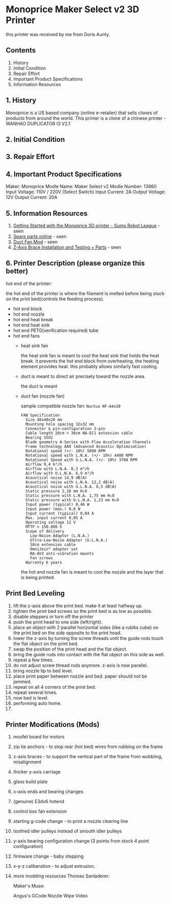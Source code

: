 # Monoprice Maker Select v2 3D Printer
this printer was received by me from Doris Aunty. 

## Contents
1. History
2. Initial Condition
3. Repair Effort
4. Important Product Specifications
5. Information Resources

## 1. History
Monoprice is a US based company (online e-retailer) that sells clones of products from around the world. This printer is a clone of a chinese printer - WANHAO DUPLICATOR I3 V2.1

## 2. Initial Condition

## 3. Repair Effort

## 4. Important Product Specifications
Maker: Monoprice
Modle Name: Maker Select v2
Modle Number: 13860
Input Voltage: 110V / 220V (Select Switch)
Input Current: 2A
Output Voltage: 12V
Output Current: 20A

## 5. Information Resources
1. [Getting Started with the Monoprice 3D printer - Sumo Robot League](https://www.youtube.com/watch?v=8ScO0BHtAAI&ab_channel=SumoRobotLeague) - seen
2. [Spare parts online](https://www.wanhao-monoprice-parts.com/maker-select-v2) - seen
3. [Duct Fan Mod](https://www.thingiverse.com/thing:1025471) - seen
4. [Z-Axis Brace Installation and Testing + Parts](https://www.youtube.com/watch?v=vBTG0YWVYQM&ab_channel=InsideTheMindOfMatt) - seen

## 6. Printer Description (please organize this better)
hot end of the printer:

the hot end of the printer is where the filament is melted before being stuck on the print bed(controls the feeding process).
- hot end block
- hot end nozzle
- hot end heat break
- hot end heat sink
- hot end PETG(verification required) tube
- hot end fans
  - heat sink fan
    
    the heat sink fan is meant to cool the heat sink that holds the heat break. it prevents the hot end block from overheating. the heating element provides heat. this probably allows similarly fast cooling.
  - duct is meant to direct air precisely toward the nozzle area.

    the duct is meant 
  - duct fan (nozzle fan)
 
    sample compatible nozzle fan: `Noctua NF-A4x20`
    ```
    FAN Specification
      Size 40x40x20 mm
      Mounting hole spacing 32x32 mm
      Connector & pin-configuration 3-pin
      Cable length 20cm + 30cm NA-EC1 extension cable
      Bearing SSO2
      Blade geometry A-Series with Flow Acceleration Channels
      Frame technology AAO (Advanced Acoustic Optimisation)
      Rotational speed (+/- 10%) 5000 RPM
      Rotational speed with L.N.A. (+/- 10%) 4400 RPM
      Rotational Speed with U.L.N.A. (+/- 10%) 3700 RPM
      Airflow 9,4 m³/h
      Airflow with L.N.A. 8,3 m³/h
      Airflow with U.L.N.A. 6,9 m³/h
      Acoustical noise 14,9 dB(A)
      Acoustical noise with L.N.A. 12,2 dB(A)
      Acoustical noise with U.L.N.A. 8,5 dB(A)
      Static pressure 2,26 mm H₂O
      Static pressure with L.N.A. 1,75 mm H₂O
      Static pressure with U.L.N.A. 1,23 mm H₂O
      Input power (typical) 0,46 W
      Input power (max.) 0,6 W
      Input current (typical) 0,04 A
      Max. input current 0,05 A
      Operating voltage 12 V
      MTTF > 150.000 h
      Scope of delivery
        Low-Noise Adaptor (L.N.A.)
        Ultra-Low-Noise Adaptor (U.L.N.A.)
        30cm extension cable
        OmniJoin™ adaptor set
        NA-AV3 anti-vibration mounts
        Fan screws
      Warranty 6 years
    ```

    the hot end nozzle fan is meant to cool the nozzle and the layer that is being printed.
 


## Print Bed Leveling
1. lift the z-axis above the print bed. make it at least halfway up.
2. tighten the print bed screws so the print bed is as low as possible.
3. disable steppers or turn off the printer
4. push the print head to one side (left/right).
5. place an object with 2 parallel horizontal sides (like a rubiks cube) on the print bed on the side opposite to the print head.
6. lower the z-axis by turning the screw threads until the guide rods touch the flat object on the print bed.
7. swap the position of the print head and the flat object.
8. bring the guide rods into contact with the flat object on this side as well.
9. repeat a few times.
10. do not adjust screw thread rods anymore. z-axis is now parallel.
11. bring nozzle tip to bed level.
12. place print paper between nozzle and bed. paper should not be jammed.
13. repeat on all 4 corners of the print bed.
14. repeat several times.
15. now bed is level.
16. performing auto home.
17. 


## Printer Modifications (Mods)
1. mosfet board for motors
2. zip tie anchors - to stop rear (hot bed) wires from rubbing on the frame
3. z-axis braces - to support the vertical part of the frame from wobbling, misalignment
4. thicker y-axis carriage
5. glass build plate
6. x-axis ends and bearing changes
7. (genuine) E3dv6 hotend
8. control box fan extension
9. starting g-code change - to print a nozzle clearing line
10. toothed idler pulleys instead of smooth idler pulleys
11. y-axis bearing configuration change (3 points from stock 4 point configuration)
12. firmware change - baby stepping
13. x-y-z caliberation - to adjust extrusion.
14. more modding resources
    Thomas Sanladerer:

    Maker's Muse:

    Angus's GCode Nozzle Wipe Video




    
